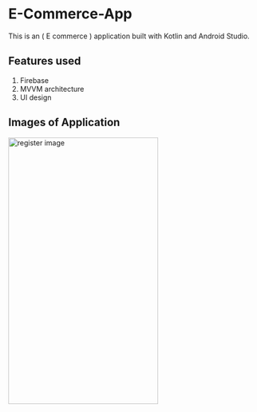 # E-Commerce-App
This is an ( E commerce ) application built with Kotlin and Android Studio.
## Features used
1. Firebase
2. MVVM architecture
3. UI design


## Images of Application

<img src="https://github.com/rahulverma41328/E-Commerce-App/assets/124447091/f725b7d7-7286-46f7-8171-36790024416f" alt="register image" width="300" height="534">


